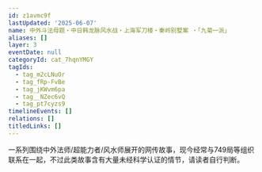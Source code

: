 ```yaml
---
id: z1avmc9f
lastUpdated: '2025-06-07'
name: 中外斗法母题・中日韩龙脉风水战・上海军刀楼・秦岭别墅案 ・「九菊一派」
aliases: []
layer: 3
eventDate: null
categoryId: cat_7hqnYMGY
tagIds:
  - tag_m2cLNuOr
  - tag_fRp-FvBe
  - tag_jKWvm6pa
  - tag__NZec6vQ
  - tag_pt7cyzs9
timelineEvents: []
relations: []
titledLinks: []
---
```

一系列围绕中外法师/超能力者/风水师展开的网传故事，现今经常与749局等组织联系在一起，不过此类故事含有大量未经科学认证的情节，请读者自行判断。
